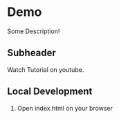 # Demo

Some Description!

## Subheader

Watch Tutorial on youtube.

## Local Development

1. Open index.html on your browser